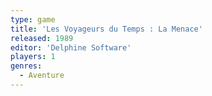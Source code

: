 ```yaml
---
type: game
title: 'Les Voyageurs du Temps : La Menace'
released: 1989
editor: 'Delphine Software'
players: 1
genres:
  - Aventure
---
```

